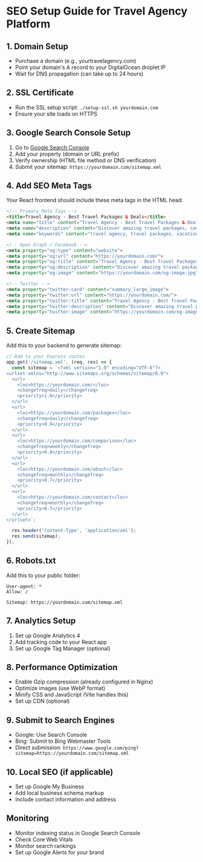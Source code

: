 # SEO Setup Guide for Travel Agency Platform

## 1. Domain Setup
- Purchase a domain (e.g., yourtravelagency.com)
- Point your domain's A record to your DigitalOcean droplet IP
- Wait for DNS propagation (can take up to 24 hours)

## 2. SSL Certificate
- Run the SSL setup script: `./setup-ssl.sh yourdomain.com`
- Ensure your site loads on HTTPS

## 3. Google Search Console Setup
1. Go to [Google Search Console](https://search.google.com/search-console/)
2. Add your property (domain or URL prefix)
3. Verify ownership (HTML file method or DNS verification)
4. Submit your sitemap: `https://yourdomain.com/sitemap.xml`

## 4. Add SEO Meta Tags
Your React frontend should include these meta tags in the HTML head:

```html
<!-- Primary Meta Tags -->
<title>Travel Agency - Best Travel Packages & Deals</title>
<meta name="title" content="Travel Agency - Best Travel Packages & Deals">
<meta name="description" content="Discover amazing travel packages, compare prices, and book your dream vacation. Find the best deals on flights, hotels, and holiday packages.">
<meta name="keywords" content="travel agency, travel packages, vacation deals, holiday booking, flight deals, hotel booking">

<!-- Open Graph / Facebook -->
<meta property="og:type" content="website">
<meta property="og:url" content="https://yourdomain.com/">
<meta property="og:title" content="Travel Agency - Best Travel Packages & Deals">
<meta property="og:description" content="Discover amazing travel packages, compare prices, and book your dream vacation.">
<meta property="og:image" content="https://yourdomain.com/og-image.jpg">

<!-- Twitter -->
<meta property="twitter:card" content="summary_large_image">
<meta property="twitter:url" content="https://yourdomain.com/">
<meta property="twitter:title" content="Travel Agency - Best Travel Packages & Deals">
<meta property="twitter:description" content="Discover amazing travel packages, compare prices, and book your dream vacation.">
<meta property="twitter:image" content="https://yourdomain.com/og-image.jpg">
```

## 5. Create Sitemap
Add this to your backend to generate sitemap:

```javascript
// Add to your Express routes
app.get('/sitemap.xml', (req, res) => {
  const sitemap = `<?xml version="1.0" encoding="UTF-8"?>
<urlset xmlns="http://www.sitemaps.org/schemas/sitemap/0.9">
  <url>
    <loc>https://yourdomain.com/</loc>
    <changefreq>daily</changefreq>
    <priority>1.0</priority>
  </url>
  <url>
    <loc>https://yourdomain.com/packages</loc>
    <changefreq>daily</changefreq>
    <priority>0.9</priority>
  </url>
  <url>
    <loc>https://yourdomain.com/comparison</loc>
    <changefreq>weekly</changefreq>
    <priority>0.8</priority>
  </url>
  <url>
    <loc>https://yourdomain.com/about</loc>
    <changefreq>monthly</changefreq>
    <priority>0.7</priority>
  </url>
  <url>
    <loc>https://yourdomain.com/contact</loc>
    <changefreq>monthly</changefreq>
    <priority>0.7</priority>
  </url>
</urlset>`;

  res.header('Content-Type', 'application/xml');
  res.send(sitemap);
});
```

## 6. Robots.txt
Add this to your public folder:

```
User-agent: *
Allow: /

Sitemap: https://yourdomain.com/sitemap.xml
```

## 7. Analytics Setup
1. Set up Google Analytics 4
2. Add tracking code to your React app
3. Set up Google Tag Manager (optional)

## 8. Performance Optimization
- Enable Gzip compression (already configured in Nginx)
- Optimize images (use WebP format)
- Minify CSS and JavaScript (Vite handles this)
- Set up CDN (optional)

## 9. Submit to Search Engines
- Google: Use Search Console
- Bing: Submit to Bing Webmaster Tools
- Direct submission: `https://www.google.com/ping?sitemap=https://yourdomain.com/sitemap.xml`

## 10. Local SEO (if applicable)
- Set up Google My Business
- Add local business schema markup
- Include contact information and address

## Monitoring
- Monitor indexing status in Google Search Console
- Check Core Web Vitals
- Monitor search rankings
- Set up Google Alerts for your brand
